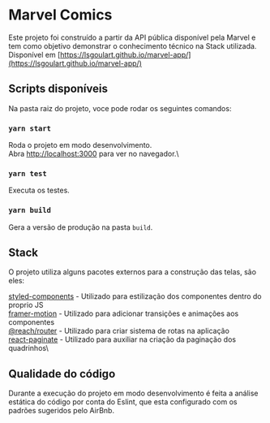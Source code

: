 # Marvel Comics

Este projeto foi construído a partir da API pública disponível pela Marvel e tem como objetivo demonstrar o conhecimento técnico na Stack utilizada.
Disponível em [https://lsgoulart.github.io/marvel-app/](https://lsgoulart.github.io/marvel-app/)

## Scripts disponíveis

Na pasta raiz do projeto, voce pode rodar os seguintes comandos:

### `yarn start`

Roda o projeto em modo desenvolvimento.\
Abra [http://localhost:3000](http://localhost:3000) para ver no navegador.\


### `yarn test`

Executa os testes.

### `yarn build`

Gera a versão de produção na pasta `build`.


## Stack

O projeto utiliza alguns pacotes externos para a construção das telas, são eles:

[styled-components](https://styled-components.com/) - Utilizado para estilização dos componentes dentro do proprio JS\
[framer-motion](https://www.framer.com/motion/) - Utilizado para adicionar transições e animações aos componentes\
[@reach/router](https://reach.tech/router/) - Utilizado para criar sistema de rotas na aplicação\
[react-paginate](https://github.com/AdeleD/react-paginate) - Utilizado para auxiliar na criação da paginação dos quadrinhos\


## Qualidade do código

Durante a execução do projeto em modo desenvolvimento é feita a análise estática do código por conta do Eslint, que esta configurado com os padrões sugeridos pelo AirBnb.
